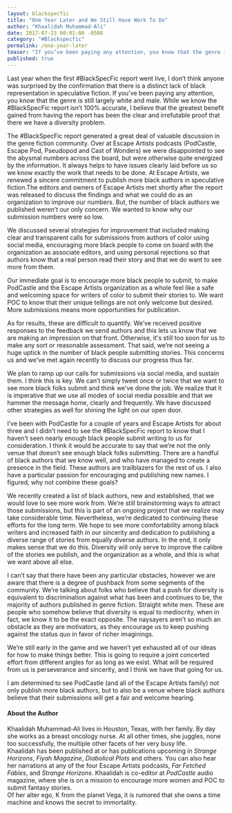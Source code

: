 ```yaml
---
layout: blackspecfic
title: "One Year Later and We Still Have Work To Do"
author: "Khaalidah Muhammad-Ali"
date: 2017-07-23 00:01:00 -0500
category: "#Blackspecfic"
permalink: /one-year-later
teaser: "If you’ve been paying any attention, you know that the genre is still largely white and male. At Escape Artists, we renewed a sincere commitment to publish more black authors in speculative fiction."
published: true
---
```


Last year when the first #BlackSpecFic report went live, I don’t think anyone was surprised by the confirmation that there is a distinct lack of black representation in speculative fiction. If you’ve been paying any attention, you know that the genre is still largely white and male. While we know the #BlackSpecFic report isn’t 100% accurate, I believe that the greatest benefit gained from having the report has been the clear and irrefutable proof that there we have a diversity problem.

The #BlackSpecFic report generated a great deal of valuable discussion in the genre fiction community. Over at Escape Artists podcasts (PodCastle, Escape Pod, Pseudopod and Cast of Wonders) we were disappointed to see the abysmal numbers across the board, but were otherwise quite energized by the information. It always helps to have issues clearly laid before us so we know exactly the work that needs to be done. At Escape Artists, we renewed a sincere commitment to publish more black authors in speculative fiction.The editors and owners of Escape Artists met shortly after the report was released to discuss the findings and what we could do as an organization to improve our numbers. But, the number of black authors we published weren’t our only concern. We wanted to know why our submission numbers were so low.

We discussed several strategies for improvement that included making clear and transparent calls for submissions from authors of color using social media, encouraging more black people to come on board with the organization as associate editors, and using personal rejections so that authors know that a real person read their story and that we do want to see more from them.

Our immediate goal is to encourage more black people to submit, to make PodCastle and the Escape Artists organization as a whole feel like a safe and welcoming space for writers of color to submit their stories to. We want POC to know that their unique tellings are not only welcome but desired. More submissions means more opportunities for publication.

As for results, these are difficult to quantify. We’ve received positive responses to the feedback we send authors and this lets us know that we are making an impression on that front. Otherwise, it's still too soon for us to make any sort or reasonable assessment. That said, we’re not seeing a huge uptick in the number of black people submitting stories. This concerns us and we've met again recently to discuss our progress thus far.

We plan to ramp up our calls for submissions via social media, and sustain them. I think this is key. We can’t simply tweet once or twice that we want to see more black folks submit and think we’ve done the job. We realize that it is imperative that we use all modes of social media possible and that we hammer the message home, clearly and frequently. We have discussed other strategies as well for shining the light on our open door.

I’ve been with PodCastle for a couple of years and Escape Artists for about three and I didn’t need to see the #BlackSpecFic report to know that I haven’t seen nearly enough black people submit writing to us for consideration. I think it would be accurate to say that we’re not the only venue that doesn’t see enough black folks submitting. There are a handful of black authors that we know well, and who have managed to create a presence in the field. These authors are trailblazers for the rest of us. I also have a particular passion for encouraging and publishing new names. I figured, why not combine these goals?

We recently created a list of black authors, new and established, that we would love to see more work from. We’re still brainstorming ways to attract those submissions, but this is part of an ongoing project that we realize may take considerable time. Nevertheless, we’re dedicated to continuing these efforts for the long term. We hope to see more comfortability among black writers and increased faith in our sincerity and dedication to publishing a diverse range of stories from equally diverse authors. In the end, it only makes sense that we do this. Diversity will only serve to improve the calibre of the stories we publish, and the organization as a whole, and this is what we want above all else.

I can’t say that there have been any particular obstacles, however we are aware that there is a degree of pushback from some segments of the community. We’re talking about folks who believe that a push for diversity is equivalent to discrimination against what has been and continues to be, the majority of authors published in genre fiction. Straight white men. These are people who somehow believe that diversity is equal to mediocrity, when in fact, we know it to be the exact opposite. The naysayers aren’t so much an obstacle as they are motivators, as they encourage us to keep pushing against the status quo in favor of richer imaginings.

We’re still early in the game and we haven’t yet exhausted all of our ideas for how to make things better. This is going to require a joint concerted effort from different angles for as long as we exist. What will be required from us is perseverance and sincerity, and I think we have that going for us.

I am determined to see PodCastle (and all of the Escape Artists family) not only publish more black authors, but to also be a venue where black authors believe that their submissions will get a fair and welcome hearing.

#### About the Author

Khaalidah Muhammad-Ali lives in Houston, Texas, with her family. By day she works as a breast oncology nurse. At all other times, she juggles, none too successfully, the multiple other facets of her very busy life.<br/>Khaalidah has been published at or has publications upcoming in _Strange Horizons_, _Fiyah Magazine_, _Diabolical Plots_ and others. You can also hear her narrations at any of the four Escape Artists podcasts, _Far Fetched Fables_, and _Strange Horizons_. Khaalidah is co-editor at _PodCastle_ audio magazine, where she is on a mission to encourage more women and POC to submit fantasy stories. <br/>Of her alter ego, K from the planet Vega, it is rumored that she owns a time machine and knows the secret to immortality.
